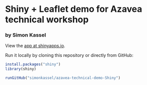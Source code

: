 # Shiny + Leaflet demo for Azavea technical workshop

### by Simon Kassel

View the [app at shinyapps.io](https://simonkassel.shinyapps.io/azavea_technical_demo_shiny/).

Run it locally by cloning this repository or directly from GitHub:

```R
install.packages("shiny")
library(shiny)

runGitHub("simonkassel/azavea-technical-demo-Shiny")
```
